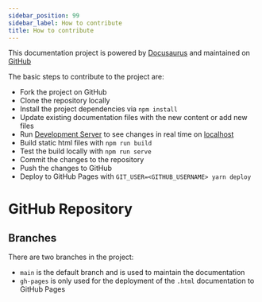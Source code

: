 ```yaml
---
sidebar_position: 99
sidebar_label: How to contribute
title: How to contribute
---
```


This documentation project is powered by [Docusaurus](https://docusaurus.io/) and maintained on [GitHub](https://github.com/MarketSquare/robotframeworkguides)

The basic steps to contribute to the project are:
- Fork the project on GitHub
- Clone the repository locally
- Install the project dependencies via `npm install`
- Update existing documentation files with the new content or add new files
- Run [Development Server](https://docusaurus.io/docs/installation#running-the-development-server) to see changes in real time on [localhost](http://localhost:3000)
- Build static html files with `npm run build`
- Test the build locally with `npm run serve`
- Commit the changes to the repository
- Push the changes to GitHub
- Deploy to GitHub Pages with `GIT_USER=<GITHUB_USERNAME> yarn deploy`


# GitHub Repository

## Branches

There are two branches in the project:

- `main` is the default branch and is used to maintain the documentation
- `gh-pages` is only used for the deployment of the `.html` documentation to GitHub Pages

## 